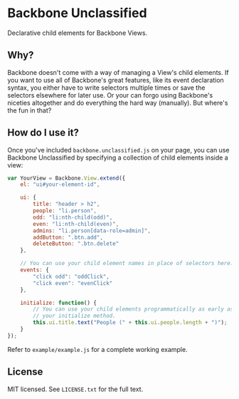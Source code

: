 # Backbone Unclassified

Declarative child elements for Backbone Views.

## Why?

Backbone doesn't come with a way of managing a View's child elements. If you want to use all of Backbone's great features, like its event declaration syntax, you either have to write selectors multiple times or save the selectors elsewhere for later use. Or your can forgo using Backbone's niceties altogether and do everything the hard way (manually). But where's the fun in that?

## How do I use it?

Once you've included `backbone.unclassified.js` on your page, you can use Backbone Unclassified by specifying a collection of child elements inside a view:

```javascript
var YourView = Backbone.View.extend({
    el: "ui#your-element-id",

    ui: {
        title: "header > h2",
        people: "li.person",
        odd: "li:nth-child(odd)",
        even: "li:nth-child(even)",
        admins: "li.person[data-role=admin]",
        addButton: ".btn.add",
        deleteButton: ".btn.delete"
    },

    // You can use your child element names in place of selectors here.
    events: {
        "click odd": "oddClick",
        "click even": "evenClick"
    },

    initialize: function() {
        // You can use your child elements programmatically as early as in
        // your initialize method.
        this.ui.title.text("People (" + this.ui.people.length + ")");
    }
});
```

Refer to `example/example.js` for a complete working example.

## License

MIT licensed. See `LICENSE.txt` for the full text.
